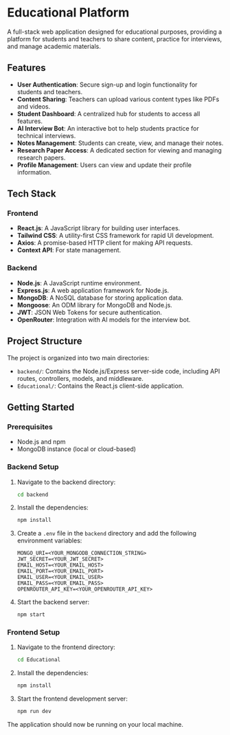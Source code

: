 ﻿# Educational Platform

A full-stack web application designed for educational purposes, providing a platform for students and teachers to share content, practice for interviews, and manage academic materials.

## Features

- **User Authentication**: Secure sign-up and login functionality for students and teachers.
- **Content Sharing**: Teachers can upload various content types like PDFs and videos.
- **Student Dashboard**: A centralized hub for students to access all features.
- **AI Interview Bot**: An interactive bot to help students practice for technical interviews.
- **Notes Management**: Students can create, view, and manage their notes.
- **Research Paper Access**: A dedicated section for viewing and managing research papers.
- **Profile Management**: Users can view and update their profile information.

## Tech Stack

### Frontend

- **React.js**: A JavaScript library for building user interfaces.
- **Tailwind CSS**: A utility-first CSS framework for rapid UI development.
- **Axios**: A promise-based HTTP client for making API requests.
- **Context API**: For state management.

### Backend

- **Node.js**: A JavaScript runtime environment.
- **Express.js**: A web application framework for Node.js.
- **MongoDB**: A NoSQL database for storing application data.
- **Mongoose**: An ODM library for MongoDB and Node.js.
- **JWT**: JSON Web Tokens for secure authentication.
- **OpenRouter**: Integration with AI models for the interview bot.

## Project Structure

The project is organized into two main directories:

- `backend/`: Contains the Node.js/Express server-side code, including API routes, controllers, models, and middleware.
- `Educational/`: Contains the React.js client-side application.

## Getting Started

### Prerequisites

- Node.js and npm
- MongoDB instance (local or cloud-based)

### Backend Setup

1.  Navigate to the backend directory:
    ```sh
    cd backend
    ```
2.  Install the dependencies:
    ```sh
    npm install
    ```
3.  Create a `.env` file in the `backend` directory and add the following environment variables:
    ```
    MONGO_URI=<YOUR_MONGODB_CONNECTION_STRING>
    JWT_SECRET=<YOUR_JWT_SECRET>
    EMAIL_HOST=<YOUR_EMAIL_HOST>
    EMAIL_PORT=<YOUR_EMAIL_PORT>
    EMAIL_USER=<YOUR_EMAIL_USER>
    EMAIL_PASS=<YOUR_EMAIL_PASS>
    OPENROUTER_API_KEY=<YOUR_OPENROUTER_API_KEY>
    ```
4.  Start the backend server:
    ```sh
    npm start
    ```

### Frontend Setup

1.  Navigate to the frontend directory:
    ```sh
    cd Educational
    ```
2.  Install the dependencies:
    ```sh
    npm install
    ```
3.  Start the frontend development server:
    ```sh
    npm run dev
    ```

The application should now be running on your local machine.
